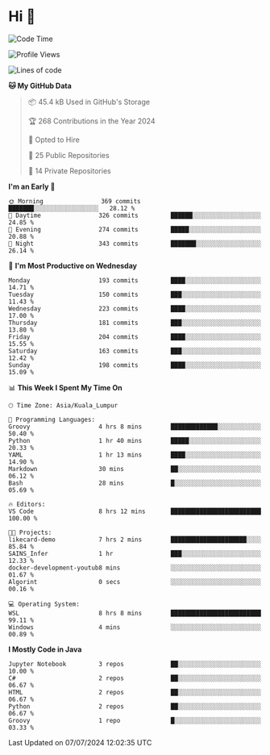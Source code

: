<h1>Hi 👋</h1>

<!--START_SECTION:waka-->
![Code Time](http://img.shields.io/badge/Code%20Time-560%20hrs%2051%20mins-blue)

![Profile Views](http://img.shields.io/badge/Profile%20Views-16-blue)

![Lines of code](https://img.shields.io/badge/From%20Hello%20World%20I%27ve%20Written-1.2%20million%20lines%20of%20code-blue)

**🐱 My GitHub Data** 

> 📦 45.4 kB Used in GitHub's Storage 
 > 
> 🏆 268 Contributions in the Year 2024
 > 
> 💼 Opted to Hire
 > 
> 📜 25 Public Repositories 
 > 
> 🔑 14 Private Repositories 
 > 
**I'm an Early 🐤** 

```text
🌞 Morning                369 commits         ███████░░░░░░░░░░░░░░░░░░   28.12 % 
🌆 Daytime                326 commits         ██████░░░░░░░░░░░░░░░░░░░   24.85 % 
🌃 Evening                274 commits         █████░░░░░░░░░░░░░░░░░░░░   20.88 % 
🌙 Night                  343 commits         ███████░░░░░░░░░░░░░░░░░░   26.14 % 
```
📅 **I'm Most Productive on Wednesday** 

```text
Monday                   193 commits         ████░░░░░░░░░░░░░░░░░░░░░   14.71 % 
Tuesday                  150 commits         ███░░░░░░░░░░░░░░░░░░░░░░   11.43 % 
Wednesday                223 commits         ████░░░░░░░░░░░░░░░░░░░░░   17.00 % 
Thursday                 181 commits         ███░░░░░░░░░░░░░░░░░░░░░░   13.80 % 
Friday                   204 commits         ████░░░░░░░░░░░░░░░░░░░░░   15.55 % 
Saturday                 163 commits         ███░░░░░░░░░░░░░░░░░░░░░░   12.42 % 
Sunday                   198 commits         ████░░░░░░░░░░░░░░░░░░░░░   15.09 % 
```


📊 **This Week I Spent My Time On** 

```text
🕑︎ Time Zone: Asia/Kuala_Lumpur

💬 Programming Languages: 
Groovy                   4 hrs 8 mins        █████████████░░░░░░░░░░░░   50.40 % 
Python                   1 hr 40 mins        █████░░░░░░░░░░░░░░░░░░░░   20.33 % 
YAML                     1 hr 13 mins        ████░░░░░░░░░░░░░░░░░░░░░   14.90 % 
Markdown                 30 mins             ██░░░░░░░░░░░░░░░░░░░░░░░   06.12 % 
Bash                     28 mins             █░░░░░░░░░░░░░░░░░░░░░░░░   05.69 % 

🔥 Editors: 
VS Code                  8 hrs 12 mins       █████████████████████████   100.00 % 

🐱‍💻 Projects: 
likecard-demo            7 hrs 2 mins        █████████████████████░░░░   85.84 % 
SAINS_Infer              1 hr                ███░░░░░░░░░░░░░░░░░░░░░░   12.33 % 
docker-development-youtub8 mins              ░░░░░░░░░░░░░░░░░░░░░░░░░   01.67 % 
Algorint                 0 secs              ░░░░░░░░░░░░░░░░░░░░░░░░░   00.16 % 

💻 Operating System: 
WSL                      8 hrs 8 mins        █████████████████████████   99.11 % 
Windows                  4 mins              ░░░░░░░░░░░░░░░░░░░░░░░░░   00.89 % 
```

**I Mostly Code in Java** 

```text
Jupyter Notebook         3 repos             ██░░░░░░░░░░░░░░░░░░░░░░░   10.00 % 
C#                       2 repos             ██░░░░░░░░░░░░░░░░░░░░░░░   06.67 % 
HTML                     2 repos             ██░░░░░░░░░░░░░░░░░░░░░░░   06.67 % 
Python                   2 repos             ██░░░░░░░░░░░░░░░░░░░░░░░   06.67 % 
Groovy                   1 repo              █░░░░░░░░░░░░░░░░░░░░░░░░   03.33 % 
```




 Last Updated on 07/07/2024 12:02:35 UTC
<!--END_SECTION:waka-->
